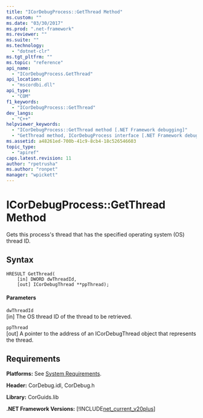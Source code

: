 ```yaml
---
title: "ICorDebugProcess::GetThread Method"
ms.custom: ""
ms.date: "03/30/2017"
ms.prod: ".net-framework"
ms.reviewer: ""
ms.suite: ""
ms.technology: 
  - "dotnet-clr"
ms.tgt_pltfrm: ""
ms.topic: "reference"
api_name: 
  - "ICorDebugProcess.GetThread"
api_location: 
  - "mscordbi.dll"
api_type: 
  - "COM"
f1_keywords: 
  - "ICorDebugProcess::GetThread"
dev_langs: 
  - "C++"
helpviewer_keywords: 
  - "ICorDebugProcess::GetThread method [.NET Framework debugging]"
  - "GetThread method, ICorDebugProcess interface [.NET Framework debugging]"
ms.assetid: a48261ed-700b-41c9-8cb4-18c526546603
topic_type: 
  - "apiref"
caps.latest.revision: 11
author: "rpetrusha"
ms.author: "ronpet"
manager: "wpickett"
---
```

# ICorDebugProcess::GetThread Method
Gets this process's thread that has the specified operating system (OS) thread ID.  
  
## Syntax  
  
```  
HRESULT GetThread(  
    [in] DWORD dwThreadId,  
    [out] ICorDebugThread **ppThread);  
```  
  
#### Parameters  
 `dwThreadId`  
 [in] The OS thread ID of the thread to be retrieved.  
  
 `ppThread`  
 [out] A pointer to the address of an ICorDebugThread object that represents the thread.  
  
## Requirements  
 **Platforms:** See [System Requirements](../../../../docs/framework/get-started/system-requirements.md).  
  
 **Header:** CorDebug.idl, CorDebug.h  
  
 **Library:** CorGuids.lib  
  
 **.NET Framework Versions:** [!INCLUDE[net_current_v20plus](../../../../includes/net-current-v20plus-md.md)]

